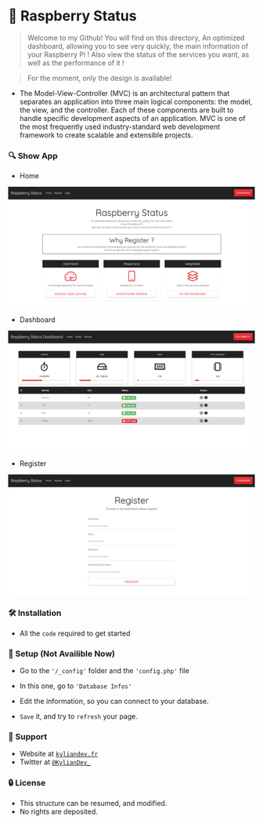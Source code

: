 # 🍇 Raspberry Status

> Welcome to my Github! You will find on this directory, An optimized dashboard, allowing you to see very quickly, the main information of your Raspberry Pi !
  Also view the status of the services you want, as well as the performance of it !

> For the moment, only the design is available!

- The Model-View-Controller (MVC) is an architectural pattern that separates an application into three main logical components: the model, the view, and the controller. Each of these components are built to handle specific development aspects of an application. MVC is one of the most frequently used industry-standard web development framework to create scalable and extensible projects.

### 🔍 Show App

- Home

![PNG](assets/images/app_home.png)

- Dashboard

![PNG](assets/images/app_dashboard.png)

- Register

![PNG](assets/images/app_register.png)

### 🛠️ Installation

- All the `code` required to get started

### 🔧 Setup (Not Availible Now)

- Go to the `'/_config'` folder and the `'config.php'` file

- In this one, go to `'Database Infos'`

- Edit the information, so you can connect to your database.

- `Save` it, and try to `refresh` your page.

### 📌 Support

- Website at <a href="https://kyliandev.fr" target="_blank">`kyliandev.fr`</a>
- Twitter at <a href="http://twitter.com/KylianDev_" target="_blank">`@KylianDev_`</a>

### 🔒 License

- This structure can be resumed, and modified.
- No rights are deposited.